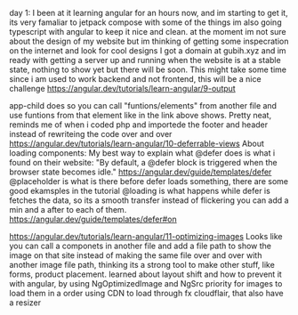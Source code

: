 day 1:
I been at it learning angular for an hours now, and im starting to get it, its very famaliar to jetpack compose with some of the things
im also going typescript with angular to keep it nice and clean.
at the moment im not sure about the design of my website but im thinking of getting some inspecration on the internet and look for cool designs
I got a domain at gubih.xyz and im ready with getting a server up and running when the website is at a stable state, nothing to show yet but there will be soon.
This might take some time since i am used to work backend and not frontend, this will be a nice challenge
https://angular.dev/tutorials/learn-angular/9-output

app-child does so you can call "funtions/elements" from another file and use funtions from that element like in the link above shows.
Pretty neat, reminds me of when i coded php and importede the footer and header instead of rewriteing the code over and over
https://angular.dev/tutorials/learn-angular/10-deferrable-views
About loading components:
My best way to explain what @defer does is what i found on their website:
"By default, a @defer block is triggered when the browser state becomes idle." https://angular.dev/guide/templates/defer
@placeholder is what is there before defer loads something, there are some good ekamsples in the tutorial
@loading is what happens while defer is fetches the data, so its a smooth transfer instead of flickering
you can add a min and a after to each of them.
https://angular.dev/guide/templates/defer#on

https://angular.dev/tutorials/learn-angular/11-optimizing-images
Looks like you can call a componets in another file and add a file path to show the image on that site instead of making the same file over and over with another image file path, thinking its a strong tool to make other stuff, like forms, product placement. 
learned about layout shift and how to prevent it with angular, by using NgOptimizedImage and NgSrc
priority for images to load them in a order
using CDN to load through fx cloudflair, that also have a resizer